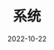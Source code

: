 ---
title: 系统
icon: OS
date: 2022-10-22
index: false
category:
  - 教程
  - 系统
tag:
  - 教程
article: false
---